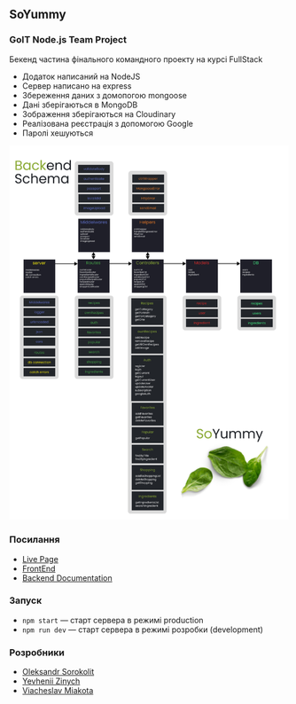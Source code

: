 ## SoYummy

### GoIT Node.js Team Project

Бекенд частина фінального командного проекту на курсі FullStack

- Додаток написаний на NodeJS
- Сервер написано на express
- Збереження даних з домопогою mongoose
- Дані зберігаються в MongoDB
- Зображення зберігаються на Cloudinary
- Реалізована реєстрація з допомогою Google
- Паролі хешуються

![Схема додатку](./assets/SoYummy_Backend_schema.webp)

### Посилання

- [Live Page ](https://romaniv2511.github.io/so-yummy/)
- [FrontEnd ](https://github.com/romaniv2511/so-yummy)
- [Backend Documentation ](https://documenter.getpostman.com/view/23897391/2s93RUuBoH)

### Запуск

- `npm start` &mdash; старт сервера в режимі production
- `npm run dev` &mdash; старт сервера в режимі розробки (development)

### Розробники

- [Oleksandr Sorokolit](https://github.com/Alex-Sorokolit)
- [Yevhenii Zinych](https://github.com/YevheniiZinych)
- [Viacheslav Miakota](https://github.com/ViacheslavMiakota)
